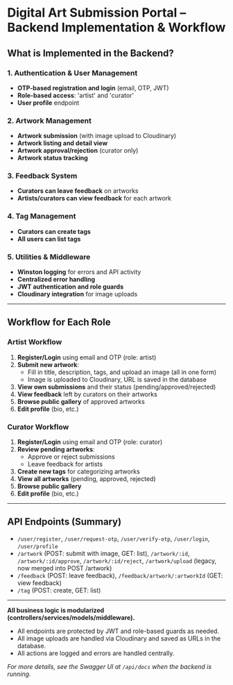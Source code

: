 # Digital Art Submission Portal – Backend Implementation & Workflow

## What is Implemented in the Backend?

### 1. **Authentication & User Management**
- **OTP-based registration and login** (email, OTP, JWT)
- **Role-based access**: 'artist' and 'curator'
- **User profile** endpoint

### 2. **Artwork Management**
- **Artwork submission** (with image upload to Cloudinary)
- **Artwork listing and detail view**
- **Artwork approval/rejection** (curator only)
- **Artwork status tracking**

### 3. **Feedback System**
- **Curators can leave feedback** on artworks
- **Artists/curators can view feedback** for each artwork

### 4. **Tag Management**
- **Curators can create tags**
- **All users can list tags**

### 5. **Utilities & Middleware**
- **Winston logging** for errors and API activity
- **Centralized error handling**
- **JWT authentication and role guards**
- **Cloudinary integration** for image uploads

---

## Workflow for Each Role

### **Artist Workflow**
1. **Register/Login** using email and OTP (role: artist)
2. **Submit new artwork**:
   - Fill in title, description, tags, and upload an image (all in one form)
   - Image is uploaded to Cloudinary, URL is saved in the database
3. **View own submissions** and their status (pending/approved/rejected)
4. **View feedback** left by curators on their artworks
5. **Browse public gallery** of approved artworks
6. **Edit profile** (bio, etc.)

### **Curator Workflow**
1. **Register/Login** using email and OTP (role: curator)
2. **Review pending artworks**:
   - Approve or reject submissions
   - Leave feedback for artists
3. **Create new tags** for categorizing artworks
4. **View all artworks** (pending, approved, rejected)
5. **Browse public gallery**
6. **Edit profile** (bio, etc.)

---

## API Endpoints (Summary)
- `/user/register`, `/user/request-otp`, `/user/verify-otp`, `/user/login`, `/user/profile`
- `/artwork` (POST: submit with image, GET: list), `/artwork/:id`, `/artwork/:id/approve`, `/artwork/:id/reject`, `/artwork/upload` (legacy, now merged into POST /artwork)
- `/feedback` (POST: leave feedback), `/feedback/artwork/:artworkId` (GET: view feedback)
- `/tag` (POST: create, GET: list)

---

**All business logic is modularized (controllers/services/models/middleware).**
- All endpoints are protected by JWT and role-based guards as needed.
- All image uploads are handled via Cloudinary and saved as URLs in the database.
- All actions are logged and errors are handled centrally.

*For more details, see the Swagger UI at `/api/docs` when the backend is running.*
